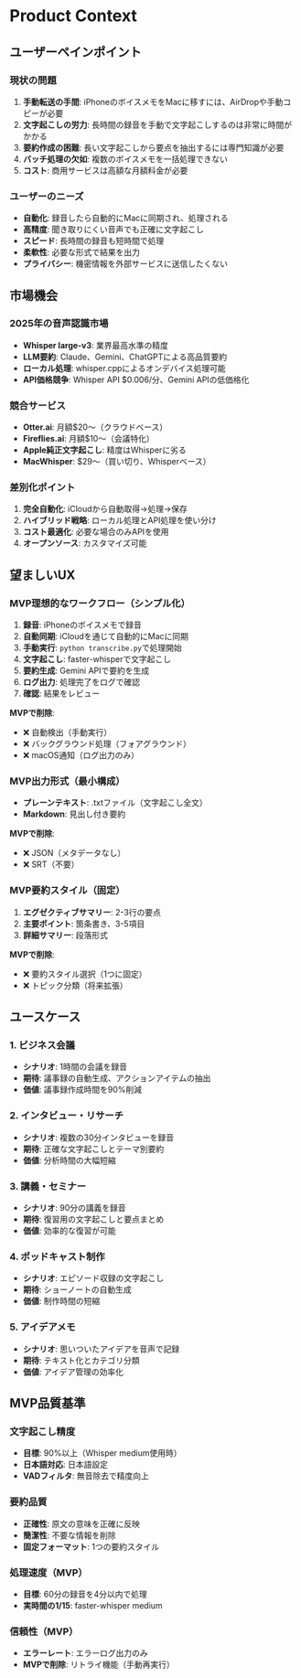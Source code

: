 # Product Context

## ユーザーペインポイント

### 現状の問題
1. **手動転送の手間**: iPhoneのボイスメモをMacに移すには、AirDropや手動コピーが必要
2. **文字起こしの労力**: 長時間の録音を手動で文字起こしするのは非常に時間がかかる
3. **要約作成の困難**: 長い文字起こしから要点を抽出するには専門知識が必要
4. **バッチ処理の欠如**: 複数のボイスメモを一括処理できない
5. **コスト**: 商用サービスは高額な月額料金が必要

### ユーザーのニーズ
- **自動化**: 録音したら自動的にMacに同期され、処理される
- **高精度**: 聞き取りにくい音声でも正確に文字起こし
- **スピード**: 長時間の録音も短時間で処理
- **柔軟性**: 必要な形式で結果を出力
- **プライバシー**: 機密情報を外部サービスに送信したくない

## 市場機会

### 2025年の音声認識市場
- **Whisper large-v3**: 業界最高水準の精度
- **LLM要約**: Claude、Gemini、ChatGPTによる高品質要約
- **ローカル処理**: whisper.cppによるオンデバイス処理可能
- **API価格競争**: Whisper API $0.006/分、Gemini APIの低価格化

### 競合サービス
- **Otter.ai**: 月額$20〜（クラウドベース）
- **Fireflies.ai**: 月額$10〜（会議特化）
- **Apple純正文字起こし**: 精度はWhisperに劣る
- **MacWhisper**: $29〜（買い切り、Whisperベース）

### 差別化ポイント
1. **完全自動化**: iCloudから自動取得→処理→保存
2. **ハイブリッド戦略**: ローカル処理とAPI処理を使い分け
3. **コスト最適化**: 必要な場合のみAPIを使用
4. **オープンソース**: カスタマイズ可能

## 望ましいUX

### MVP理想的なワークフロー（シンプル化）
1. **録音**: iPhoneのボイスメモで録音
2. **自動同期**: iCloudを通じて自動的にMacに同期
3. **手動実行**: `python transcribe.py`で処理開始
4. **文字起こし**: faster-whisperで文字起こし
5. **要約生成**: Gemini APIで要約を生成
6. **ログ出力**: 処理完了をログで確認
7. **確認**: 結果をレビュー

**MVPで削除**:
- ❌ 自動検出（手動実行）
- ❌ バックグラウンド処理（フォアグラウンド）
- ❌ macOS通知（ログ出力のみ）

### MVP出力形式（最小構成）
- **プレーンテキスト**: .txtファイル（文字起こし全文）
- **Markdown**: 見出し付き要約

**MVPで削除**:
- ❌ JSON（メタデータなし）
- ❌ SRT（不要）

### MVP要約スタイル（固定）
1. **エグゼクティブサマリー**: 2-3行の要点
2. **主要ポイント**: 箇条書き、3-5項目
3. **詳細サマリー**: 段落形式

**MVPで削除**:
- ❌ 要約スタイル選択（1つに固定）
- ❌ トピック分類（将来拡張）

## ユースケース

### 1. ビジネス会議
- **シナリオ**: 1時間の会議を録音
- **期待**: 議事録の自動生成、アクションアイテムの抽出
- **価値**: 議事録作成時間を90%削減

### 2. インタビュー・リサーチ
- **シナリオ**: 複数の30分インタビューを録音
- **期待**: 正確な文字起こしとテーマ別要約
- **価値**: 分析時間の大幅短縮

### 3. 講義・セミナー
- **シナリオ**: 90分の講義を録音
- **期待**: 復習用の文字起こしと要点まとめ
- **価値**: 効率的な復習が可能

### 4. ポッドキャスト制作
- **シナリオ**: エピソード収録の文字起こし
- **期待**: ショーノートの自動生成
- **価値**: 制作時間の短縮

### 5. アイデアメモ
- **シナリオ**: 思いついたアイデアを音声で記録
- **期待**: テキスト化とカテゴリ分類
- **価値**: アイデア管理の効率化

## MVP品質基準

### 文字起こし精度
- **目標**: 90%以上（Whisper medium使用時）
- **日本語対応**: 日本語設定
- **VADフィルタ**: 無音除去で精度向上

### 要約品質
- **正確性**: 原文の意味を正確に反映
- **簡潔性**: 不要な情報を削除
- **固定フォーマット**: 1つの要約スタイル

### 処理速度（MVP）
- **目標**: 60分の録音を4分以内で処理
- **実時間の1/15**: faster-whisper medium

### 信頼性（MVP）
- **エラーレート**: エラーログ出力のみ
- **MVPで削除**: リトライ機能（手動再実行）
